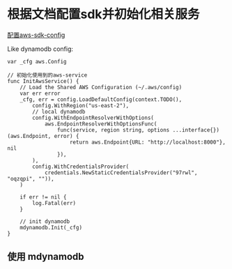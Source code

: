 
# 根据文档配置sdk并初始化相关服务
[配置aws-sdk-config](https://aws.github.io/aws-sdk-go-v2/docs/configuring-sdk/)

Like dynamodb config:
```
var _cfg aws.Config

// 初始化使用到的aws-service
func InitAwsService() {
	// Load the Shared AWS Configuration (~/.aws/config)
	var err error
	_cfg, err = config.LoadDefaultConfig(context.TODO(),
		config.WithRegion("us-east-2"),
		// local dynamodb
		config.WithEndpointResolverWithOptions(
			aws.EndpointResolverWithOptionsFunc(
				func(service, region string, options ...interface{}) (aws.Endpoint, error) {
					return aws.Endpoint{URL: "http://localhost:8000"}, nil
				}),
		),
		config.WithCredentialsProvider(
			credentials.NewStaticCredentialsProvider("97rwl", "oqzqpi", "")),
	)

	if err != nil {
		log.Fatal(err)
	}

	// init dynamodb
	mdynamodb.Init(_cfg)
}
```

## 使用 mdynamodb
